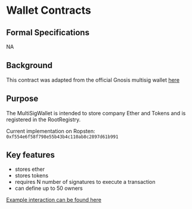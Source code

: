 # Wallet Contracts

## Formal Specifications

NA

## Background

This contract was adapted from the official Gnosis multisig wallet [here](https://github.com/gnosis/MultiSigWallet)

## Purpose

The MultiSigWallet is intended to store company Ether and Tokens and is registered in the RootRegistry.

Current implementation on Ropsten: `0xf554e6f58f798e55b43b4c110ab8c2897d61b991`

## Key features

- stores ether
- stores tokens
- requires N number of signatures to execute a transaction
- can define up to 50 owners

[Example interaction can be found here](https://github.com/nori-dot-eco/contracts/blob/master/test/behaviors/MultiSig.js)
